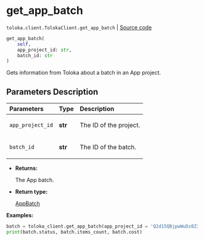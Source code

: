 # get_app_batch
`toloka.client.TolokaClient.get_app_batch` | [Source code](https://github.com/Toloka/toloka-kit/blob/v1.2.0/src/client/__init__.py#L4197)

```python
get_app_batch(
    self,
    app_project_id: str,
    batch_id: str
)
```

Gets information from Toloka about a batch in an App project.

## Parameters Description

| Parameters | Type | Description |
| :----------| :----| :-----------|
`app_project_id`|**str**|<p>The ID of the project.</p>
`batch_id`|**str**|<p>The ID of the batch.</p>

* **Returns:**

  The App batch.

* **Return type:**

  [AppBatch](toloka.client.app.AppBatch.md)

**Examples:**


```python
batch = toloka_client.get_app_batch(app_project_id = 'Q2d15QBjpwWuDz8Z321g', app_batch_id = '4Va2BBWKL88S4QyAgVje')
print(batch.status, batch.items_count, batch.cost)
```
